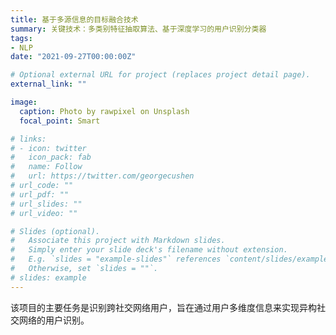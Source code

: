 ```yaml
---
title: 基于多源信息的目标融合技术
summary: 关键技术：多类别特征抽取算法、基于深度学习的用户识别分类器
tags:
- NLP
date: "2021-09-27T00:00:00Z"

# Optional external URL for project (replaces project detail page).
external_link: ""

image:
  caption: Photo by rawpixel on Unsplash
  focal_point: Smart

# links:
# - icon: twitter
#   icon_pack: fab
#   name: Follow
#   url: https://twitter.com/georgecushen
# url_code: ""
# url_pdf: ""
# url_slides: ""
# url_video: ""

# Slides (optional).
#   Associate this project with Markdown slides.
#   Simply enter your slide deck's filename without extension.
#   E.g. `slides = "example-slides"` references `content/slides/example-slides.md`.
#   Otherwise, set `slides = ""`.
# slides: example
---
```


该项目的主要任务是识别跨社交网络用户，旨在通过用户多维度信息来实现异构社交网络的用户识别。
